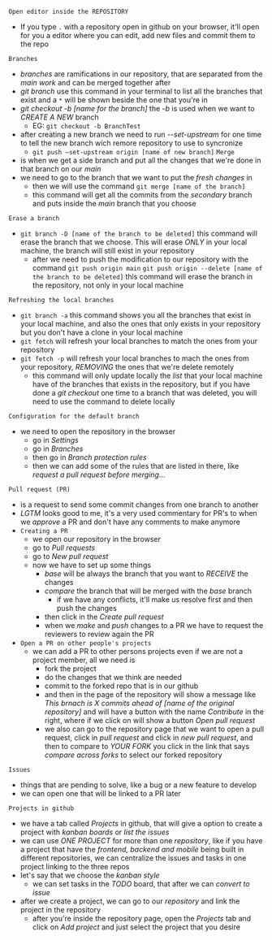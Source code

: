 `Open editor inside the REPOSITORY` 
-  If you type `.` with a repository open in github on your browser, it'll open for you a editor where you can edit, add new files and commit them to the repo

`Branches` 
-  *branches* are ramifications in our repository, that are separated from the *main work* and can be merged together after
-  *git branch* use this command in your terminal to list all the branches that exist and a `*` will be shown beside the one that you're in
-  *git checkout -b [name for the branch]* the *-b* is used when we want to *CREATE A NEW* branch
	-  EG: `git checkout -b BranchTest` 
- after creating a new branch we need to run *--set-upstream* for one time to tell the new branch wich remore repository to use to syncronize
	- `git push –set-upstream origin [name of new branch]` 
`Merge` 
- is when we get a side branch and put all the changes that we're done in that branch on our *main* 
- we need to go to the branch that we want to put the *fresh changes* in 
	- then we will use the command `git merge [name of the branch]`
	- this command will get all the commits from the *secondary* branch and puts inside the *main* branch that you choose

`Erase a branch`
- `git branch -D [name of the branch to be deleted]` this command will erase the branch that we choose. This will erase *ONLY* in your local machine, the branch will still exist in your repository
	- after we need to push the modification to our repository with the command `git push origin main` 
`git push origin --delete [name of the branch to be deleted]` this command will erase the branch in the repository, not only in your local machine

`Refreshing the local branches` 
- `git branch -a` this command shows you all the branches that exist in your local machine, and also the ones that only exists in your repository but you don't have a clone in your local machine
- `git fetch` will refresh your local branches to match the ones from your repository
- `git fetch -p` will refresh your local branches to mach the ones from your repository, *REMOVING* the ones that we're delete remotely
	- this command will only update locally the *list* that your local machine have of the branches that exists in the repository, but if you have done a *git checkout* one time to a branch that was deleted, you will need to use the command to delete locally

`Configuration for the default branch`
- we need to open the repository in the browser 
	- go in *Settings*
	- go in *Branches*
	- then go in *Branch protection rules* 
	- then we can add some of the rules that are listed in there, like *request a pull request before merging*...

`Pull request (PR)`
- is a request to send some commit changes from one branch to another
- *LGTM* looks good to me, it's a very used commentary for PR's to when we *approve* a PR and don't have any comments to make anymore
- `Creating a PR`
	- we open our repository in the browser
	- go to *Pull requests* 
	- go to *New pull request*
	- now we have to set up some things
		- *base* will be always the branch that you want to *RECEIVE* the changes 
		- *compare* the branch that will be merged with the *base* branch
			- if we have any conflicts, it'll make us resolve first and then push the changes
		- then click in the *Create pull request*
		- when we *make* and *push* changes to a PR we have to request the reviewers to review again the PR
- `Open a PR on other people's projects`
	- we can add a PR to other persons projects even if we are not a project member, all we need is
		- fork the project
		- do the changes that we think are needed 
		- commit to the forked repo that is in our github
		- and then in the page of the repository will show a message like *This brnach is X commits ahead of [name of the original repository]* and will have a button with the name *Contribute* in the right, where if we click on will show a button *Open pull request* 
		- we also can go to the repository page that we want to open a pull request, click in *pull request* and click in *new pull request*, and then to compare to *YOUR FORK* you click in the link that says *compare across forks* to select our forked repository 

`Issues` 
- things that are pending to solve, like a bug or a new feature to develop
- we can open one that will be linked to a PR later

`Projects in github`
- we have a tab called *Projects* in github, that will give a option to create a project with *kanban boards* or *list the issues* 
- we can use *ONE PROJECT* for more than one *repository*, like if you have a project that have the *frontend, backend and mobile* being built in different repositories, we can centralize the issues and tasks in one project linking to the three repos
- let's say that we choose the *kanban style* 
	- we can set tasks in the *TODO* board, that after we can *convert to issue* 
- after we create a project, we can go to our *repository* and link the project in the repository
	- after you're inside the repository page, open the *Projects* tab and click on *Add project* and just select the project that you desire
